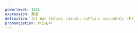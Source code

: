 ```yaml
---
powerlevel: 1561
expression: 悪者
definition: (n) bad fellow; rascal; ruffian; scoundrel; (P)
pronunciation: わるもの
---
```

